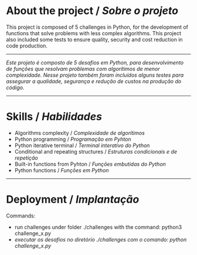# About the project / *Sobre o projeto*

This project is composed of 5 challenges in Python, for the development of functions that solve problems with less complex algorithms. This project also included some tests to ensure quality, security and cost reduction in code production.

---

*Este projeto é composto de 5 desafios em Python, para desenvolvimento de funções que resolvam problemas com algorítimos de menor complexidade. Nesse projeto também foram incluídos alguns testes para assegurar a qualidade, segurança e redução de custos na produção do código.*

---
# Skills / *Habilidades*

  - Algorithms complexity / *Complexidade de algorítimos*
  - Python programming / *Programação em Pyhton*
  - Python iterative terminal / *Terminal interativo do Python*
  - Conditional and repeating structures / *Estruturas condicionais e de repetição*
  - Built-in functions from Pyhton / *Funções embutidas do Python*
  - Python functions / *Funções em Python*


---
# Deployment / *Implantação*

Commands:

- run challenges under folder ./challenges with the command: python3 challenge_x.py
- *executar os desafios no diretório ./challenges com o comando: python challenge_x.py*
